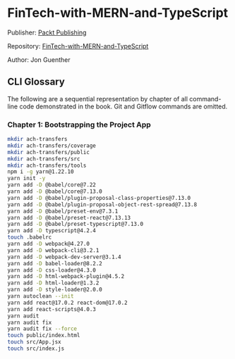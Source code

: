 # FinTech-with-MERN-and-TypeScript

Publisher: [Packt Publishing](https://www.packtpub.com/)

Repository: [FinTech-with-MERN-and-TypeScript](https://github.com/PacktPublishing/FinTech-with-MERN-and-TypeScript)

Author: Jon Guenther

## CLI Glossary

The following are a sequential representation by chapter of all command-line code demonstrated in the book. Git and Gitflow commands are omitted.

### Chapter 1: Bootstrapping the Project App

```bash
mkdir ach-transfers
mkdir ach-transfers/coverage
mkdir ach-transfers/public
mkdir ach-transfers/src
mkdir ach-transfers/tools
npm i -g yarn@1.22.10
yarn init -y
yarn add -D @babel/core@7.22
yarn add -D @babel/core@7.13.0
yarn add -D @babel/plugin-proposal-class-properties@7.13.0
yarn add -D @babel/plugin-proposal-object-rest-spread@7.13.8
yarn add -D @babel/preset-env@7.3.1
yarn add -D @babel/preset-react@7.13.13
yarn add -D @babel/preset-typescript@7.13.0
yarn add -D typescript@4.2.4
touch .babelrc
yarn add -D webpack@4.27.0
yarn add -D webpack-cli@3.2.1
yarn add -D webpack-dev-server@3.1.4
yarn add -D babel-loader@8.2.2
yarn add -D css-loader@4.3.0
yarn add -D html-webpack-plugin@4.5.2
yarn add -D html-loader@1.3.2
yarn add -D style-loader@2.0.0
yarn autoclean --init
yarn add react@17.0.2 react-dom@17.0.2
yarn add react-scripts@4.0.3
yarn audit
yarn audit fix
yarn audit fix --force
touch public/index.html
touch src/App.jsx
touch src/index.js
```
